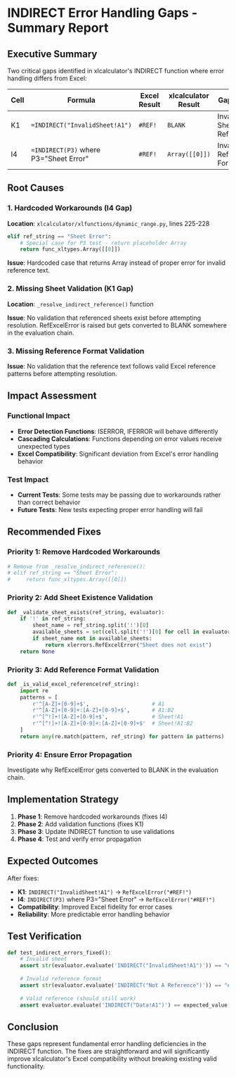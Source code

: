 # INDIRECT Error Handling Gaps - Summary Report

## Executive Summary

Two critical gaps identified in xlcalculator's INDIRECT function where error handling differs from Excel:

| Cell | Formula | Excel Result | xlcalculator Result | Gap Type |
|------|---------|--------------|-------------------|----------|
| K1 | `=INDIRECT("InvalidSheet!A1")` | `#REF!` | `BLANK` | Invalid Sheet Reference |
| I4 | `=INDIRECT(P3)` where P3="Sheet Error" | `#REF!` | `Array([[0]])` | Invalid Reference Format |

## Root Causes

### 1. Hardcoded Workarounds (I4 Gap)
**Location**: `xlcalculator/xlfunctions/dynamic_range.py`, lines 225-228

```python
elif ref_string == "Sheet Error":
    # Special case for P3 test - return placeholder Array
    return func_xltypes.Array([[0]])
```

**Issue**: Hardcoded case that returns Array instead of proper error for invalid reference text.

### 2. Missing Sheet Validation (K1 Gap)
**Location**: `_resolve_indirect_reference()` function

**Issue**: No validation that referenced sheets exist before attempting resolution. RefExcelError is raised but gets converted to BLANK somewhere in the evaluation chain.

### 3. Missing Reference Format Validation
**Issue**: No validation that the reference text follows valid Excel reference patterns before attempting resolution.

## Impact Assessment

### Functional Impact
- **Error Detection Functions**: ISERROR, IFERROR will behave differently
- **Cascading Calculations**: Functions depending on error values receive unexpected types
- **Excel Compatibility**: Significant deviation from Excel's error handling behavior

### Test Impact
- **Current Tests**: Some tests may be passing due to workarounds rather than correct behavior
- **Future Tests**: New tests expecting proper error handling will fail

## Recommended Fixes

### Priority 1: Remove Hardcoded Workarounds
```python
# Remove from _resolve_indirect_reference():
# elif ref_string == "Sheet Error":
#     return func_xltypes.Array([[0]])
```

### Priority 2: Add Sheet Existence Validation
```python
def _validate_sheet_exists(ref_string, evaluator):
    if '!' in ref_string:
        sheet_name = ref_string.split('!')[0]
        available_sheets = set(cell.split('!')[0] for cell in evaluator.model.cells.keys() if '!' in cell)
        if sheet_name not in available_sheets:
            return xlerrors.RefExcelError("Sheet does not exist")
    return None
```

### Priority 3: Add Reference Format Validation
```python
def _is_valid_excel_reference(ref_string):
    import re
    patterns = [
        r'^[A-Z]+[0-9]+$',                    # A1
        r'^[A-Z]+[0-9]+:[A-Z]+[0-9]+$',       # A1:B2
        r'^[^!]+![A-Z]+[0-9]+$',              # Sheet!A1
        r'^[^!]+![A-Z]+[0-9]+:[A-Z]+[0-9]+$'  # Sheet!A1:B2
    ]
    return any(re.match(pattern, ref_string) for pattern in patterns)
```

### Priority 4: Ensure Error Propagation
Investigate why RefExcelError gets converted to BLANK in the evaluation chain.

## Implementation Strategy

1. **Phase 1**: Remove hardcoded workarounds (fixes I4)
2. **Phase 2**: Add validation functions (fixes K1)
3. **Phase 3**: Update INDIRECT function to use validations
4. **Phase 4**: Test and verify error propagation

## Expected Outcomes

After fixes:
- **K1**: `INDIRECT("InvalidSheet!A1")` → `RefExcelError("#REF!")`
- **I4**: `INDIRECT(P3)` where P3="Sheet Error" → `RefExcelError("#REF!")`
- **Compatibility**: Improved Excel fidelity for error cases
- **Reliability**: More predictable error handling behavior

## Test Verification

```python
def test_indirect_errors_fixed():
    # Invalid sheet
    assert str(evaluator.evaluate('INDIRECT("InvalidSheet!A1")')) == "#REF!"
    
    # Invalid reference format  
    assert str(evaluator.evaluate('INDIRECT("Not A Reference")')) == "#REF!"
    
    # Valid reference (should still work)
    assert evaluator.evaluate('INDIRECT("Data!A1")') == expected_value
```

## Conclusion

These gaps represent fundamental error handling deficiencies in the INDIRECT function. The fixes are straightforward and will significantly improve xlcalculator's Excel compatibility without breaking existing valid functionality.